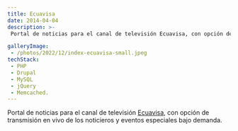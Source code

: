 ```yaml
---
title: Ecuavisa
date: 2014-04-04
description: >-
 Portal de noticias para el canal de televisión Ecuavisa, con opción de transmisión en vivo de los noticieros y eventos especiales bajo demanda.

galleryImage:
 - /photos/2022/12/index-ecuavisa-small.jpeg
techStack:
 - PHP
 - Drupal
 - MySQL
 - jQuery
 - Memcached.
---
```


Portal de noticias para el canal de televisión [Ecuavisa](https://www.ecuavisa.com "Ecuavisa TV"), con opción de transmisión en vivo de los noticieros y eventos especiales bajo demanda.
